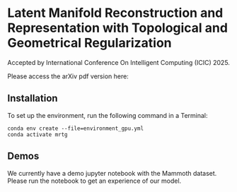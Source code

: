 # Latent Manifold Reconstruction and Representation with Topological and Geometrical Regularization

Accepted by International Conference On Intelligent Computing (ICIC) 2025.

Please access the arXiv pdf version here: 

## Installation
To set up the environment, run the following command in a Terminal:

```
conda env create --file=environment_gpu.yml
conda activate mrtg
```

## Demos
We currently have a demo jupyter notebook with the Mammoth dataset. Please run the notebook to get an experience of our model.
